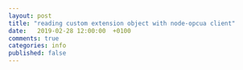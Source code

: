```yaml
---
layout: post
title: "reading custom extension object with node-opcua client"
date:   2019-02-28 12:00:00  +0100
comments: true
categories: info
published: false
---
```


